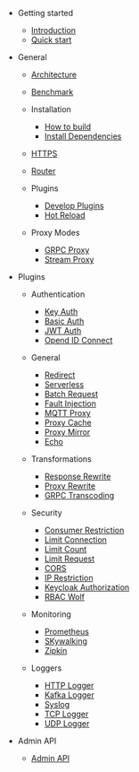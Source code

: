 <!--
#
# Licensed to the Apache Software Foundation (ASF) under one or more
# contributor license agreements.  See the NOTICE file distributed with
# this work for additional information regarding copyright ownership.
# The ASF licenses this file to You under the Apache License, Version 2.0
# (the "License"); you may not use this file except in compliance with
# the License.  You may obtain a copy of the License at
#
#     http://www.apache.org/licenses/LICENSE-2.0
#
# Unless required by applicable law or agreed to in writing, software
# distributed under the License is distributed on an "AS IS" BASIS,
# WITHOUT WARRANTIES OR CONDITIONS OF ANY KIND, either express or implied.
# See the License for the specific language governing permissions and
# limitations under the License.
#
-->

- Getting started

  - [Introduction](./zh-cn/README.md)
  - [Quick start](./zh-cn/getting-started.md)

- General

  - [Architecture](./zh-cn/architecture-design.md)

  - [Benchmark](./zh-cn/benchmark.md)

  - Installation

     - [How to build](./zh-cn/how-to-build.md)
     - [Install Dependencies](./zh-cn/install-dependencies.md)

  - [HTTPS](./zh-cn/https.md)

  - [Router](./zh-cn/router-radixtree.md)

  - Plugins

    - [Develop Plugins](./zh-cn/plugin-develop.md)
    - [Hot Reload](./zh-cn/plugins.md)

  - Proxy Modes

    - [GRPC Proxy](./zh-cn/grpc-proxy.md)
    - [Stream Proxy](./zh-cn/stream-proxy.md)

- Plugins

  - Authentication

    - [Key Auth](./zh-cn/plugins/key-auth.md)
    - [Basic Auth](./zh-cn/plugins/basic-auth.md)
    - [JWT Auth](./zh-cn/plugins/jwt-auth.md)
    - [Opend ID Connect](./zh-cn/plugins/oauth.md)

  - General

    - [Redirect](./zh-cn/plugins/redirect.md)
    - [Serverless](./zh-cn/plugins/serverless.md)
    - [Batch Request](./zh-cn/plugins/batch-requests.md)
    - [Fault Injection](./zh-cn/plugins/fault-injection.md)
    - [MQTT Proxy](./zh-cn/plugins/mqtt-proxy.md)
    - [Proxy Cache](./zh-cn/plugins/proxy-cache.md)
    - [Proxy Mirror](./zh-cn/plugins/proxy-mirror.md)
    - [Echo](./zh-cn/plugins/echo.md)

  - Transformations

    - [Response Rewrite](./zh-cn/plugins/response-rewrite.md)
    - [Proxy Rewrite](./zh-cn/plugins/proxy-rewrite.md)
    - [GRPC Transcoding](./zh-cn/plugins/grpc-transcode.md)

  - Security

    -  [Consumer Restriction](./zh-cn/plugins/consumer-restriction.md)
    -  [Limit Connection](./zh-cn/plugins/limit-conn.md)
    -  [Limit Count](./zh-cn/plugins/limit-count.md)
    -  [Limit Request](./zh-cn/plugins/limit-req.md)
    -  [CORS](./zh-cn/plugins/cors.md)
    -  [IP Restriction](./zh-cn/plugins/ip-restriction.md)
    -  [Keycloak Authorization](./zh-cn/plugins/authz-keycloak.md)
    -  [RBAC Wolf](./zh-cn/plugins/wolf-rbac.md)

  - Monitoring

    - [Prometheus](./zh-cn/plugins/prometheus.md)
    - [SKywalking](./zh-cn/plugins/skywalking.md)
    - [Zipkin](./zh-cn/plugins/zipkin.md)

  - Loggers

    - [HTTP Logger](./zh-cn/plugins/http-logger.md)
    - [Kafka Logger](./zh-cn/plugins/kafka-logger.md)
    - [Syslog](./zh-cn/plugins/syslog.md)
    - [TCP Logger](./zh-cn/plugins/tcp-logger.md)
    - [UDP Logger](./zh-cn/plugins/udp-logger.md)

- Admin API

  - [Admin API](./zh-cn/admin-api.md)
